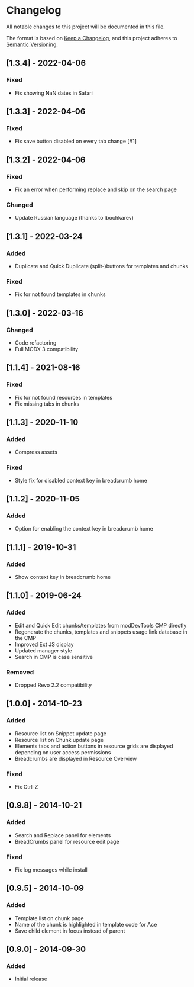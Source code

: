 # Changelog

All notable changes to this project will be documented in this file.

The format is based on [Keep a Changelog](https://keepachangelog.com/en/1.0.0/),
and this project adheres to [Semantic Versioning](https://semver.org/spec/v2.0.0.html).

## [1.3.4] - 2022-04-06

### Fixed

- Fix showing NaN dates in Safari

## [1.3.3] - 2022-04-06

### Fixed

- Fix save button disabled on every tab change [#1]

## [1.3.2] - 2022-04-06

### Fixed

- Fix an error when performing replace and skip on the search page

### Changed

- Update Russian language (thanks to Ibochkarev)

## [1.3.1] - 2022-03-24

### Added

- Duplicate and Quick Duplicate (split-)buttons for templates and chunks

### Fixed

- Fix for not found templates in chunks

## [1.3.0] - 2022-03-16

### Changed

- Code refactoring
- Full MODX 3 compatibility

## [1.1.4] - 2021-08-16

### Fixed

- Fix for not found resources in templates
- Fix missing tabs in chunks

## [1.1.3] - 2020-11-10

### Added

- Compress assets

### Fixed

- Style fix for disabled context key in breadcrumb home

## [1.1.2] - 2020-11-05

### Added

- Option for enabling the context key in breadcrumb home

## [1.1.1] - 2019-10-31

### Added

- Show context key in breadcrumb home

## [1.1.0] - 2019-06-24

### Added

- Edit and Quick Edit chunks/templates from modDevTools CMP directly
- Regenerate the chunks, templates and snippets usage link database in the CMP
- Improved Ext JS display
- Updated manager style
- Search in CMP is case sensitive

### Removed

- Dropped Revo 2.2 compatibility

## [1.0.0] - 2014-10-23

### Added

- Resource list on Snippet update page
- Resource list on Chunk update page
- Elements tabs and action buttons in resource grids are displayed depending on user access permissions
- Breadcrumbs are displayed in Resource Overview

### Fixed

- Fix Ctrl-Z

## [0.9.8] - 2014-10-21

### Added

- Search and Replace panel for elements
- BreadCrumbs panel for resource edit page

### Fixed

- Fix log messages while install

## [0.9.5] - 2014-10-09

### Added

- Template list on chunk page
- Name of the chunk is highlighted in template code for Ace
- Save child element in focus instead of parent

## [0.9.0] - 2014-09-30

### Added

- Initial release
